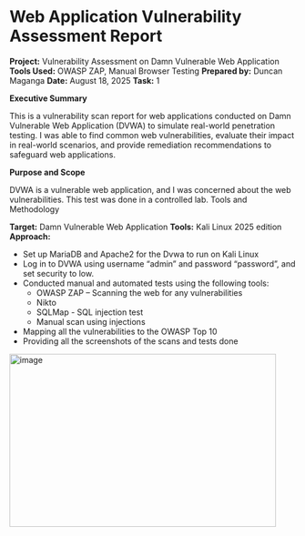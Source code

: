 # Web Application Vulnerability Assessment Report
**Project:** Vulnerability Assessment on Damn Vulnerable Web Application
**Tools Used:** OWASP ZAP, Manual Browser Testing
**Prepared by:** Duncan Maganga
**Date:** August 18, 2025
**Task:** 1

**Executive Summary**

This is a vulnerability scan report for web applications conducted on Damn Vulnerable Web Application (DVWA) to simulate real-world penetration testing. I was able to find common web vulnerabilities, evaluate their impact in real-world scenarios, and provide remediation recommendations to safeguard web applications.

**Purpose and Scope**

DVWA is a vulnerable web application, and I was concerned about the web vulnerabilities. This test was done in a controlled lab.
Tools and Methodology

**Target:** Damn Vulnerable Web Application
**Tools:** Kali Linux 2025 edition
**Approach:**
- Set up MariaDB and Apache2 for the Dvwa to run on Kali Linux
- Log in to DVWA using username “admin” and password “password”, and set security to low.
- Conducted manual and automated tests using the following tools:
   - OWASP ZAP – Scanning the web for any vulnerabilities
   - Nikto
   - SQLMap - SQL injection test
   - Manual scan using injections
- Mapping all the vulnerabilities to the OWASP Top 10
- Providing all the screenshots of the scans and tests done















<img width="468" height="304" alt="image" src="https://github.com/user-attachments/assets/a8d6f6ee-b923-4df9-8c4f-0b24c2a19497" />
